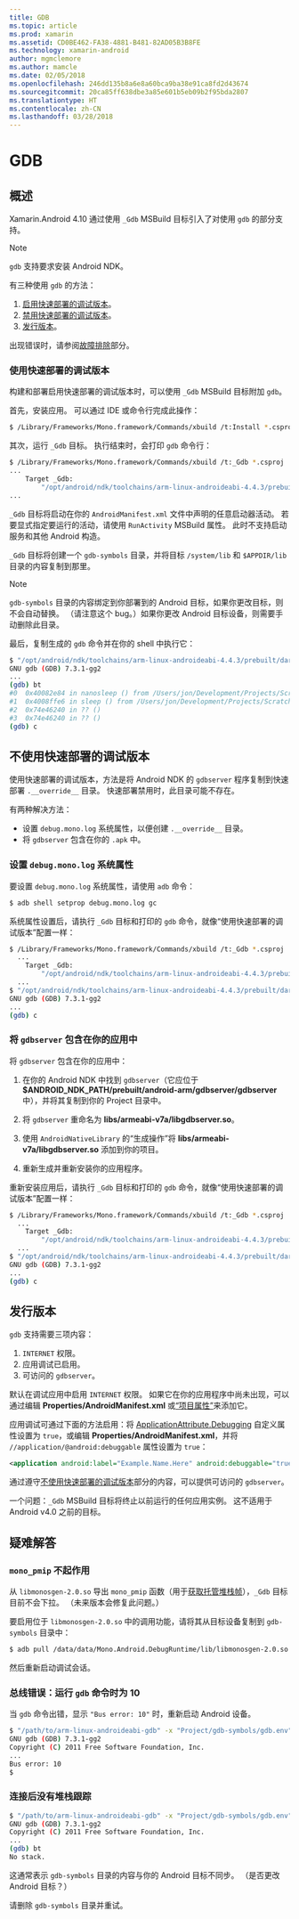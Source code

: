 ```yaml
---
title: GDB
ms.topic: article
ms.prod: xamarin
ms.assetid: CD0BE462-FA38-4881-B481-82AD05B3B8FE
ms.technology: xamarin-android
author: mgmclemore
ms.author: mamcle
ms.date: 02/05/2018
ms.openlocfilehash: 246dd135b8a6e8a60bca9ba38e91ca8fd2d43674
ms.sourcegitcommit: 20ca85ff638dbe3a85e601b5eb09b2f95bda2807
ms.translationtype: HT
ms.contentlocale: zh-CN
ms.lasthandoff: 03/28/2018
---
```

# <a name="gdb"></a>GDB

## <a name="overview"></a>概述

Xamarin.Android 4.10 通过使用 `_Gdb` MSBuild 目标引入了对使用 `gdb` 的部分支持。 

> [!NOTE]
> `gdb` 支持要求安装 Android NDK。

有三种使用 `gdb` 的方法：

1.  [启用快速部署的调试版本](#Debug_Builds_with_Fast_Deployment)。
1.  [禁用快速部署的调试版本](#Debug_Builds_without_Fast_Deployment)。
1.  [发行版本](#Release_Builds)。


出现错误时，请参阅[故障排除](#Troubleshooting)部分。

<a name="Debug_Builds_with_Fast_Deployment" />

### <a name="debug-builds-with-fast-deployment"></a>使用快速部署的调试版本

构建和部署启用快速部署的调试版本时，可以使用 `_Gdb` MSBuild 目标附加 `gdb`。

首先，安装应用。 可以通过 IDE 或命令行完成此操作：

```bash
$ /Library/Frameworks/Mono.framework/Commands/xbuild /t:Install *.csproj
```

其次，运行 `_Gdb` 目标。 执行结束时，会打印 `gdb` 命令行：

```bash
$ /Library/Frameworks/Mono.framework/Commands/xbuild /t:_Gdb *.csproj
...
    Target _Gdb:
        "/opt/android/ndk/toolchains/arm-linux-androideabi-4.4.3/prebuilt/darwin-x86/bin/arm-linux-androideabi-gdb" -x "/Users/jon/Development/Projects/Scratch.HelloXamarin20//gdb-symbols/gdb.env"
...
```

`_Gdb` 目标将启动在你的 `AndroidManifest.xml` 文件中声明的任意启动器活动。 若要显式指定要运行的活动，请使用 `RunActivity` MSBuild 属性。 此时不支持启动服务和其他 Android 构造。

`_Gdb` 目标将创建一个 `gdb-symbols` 目录，并将目标 `/system/lib` 和 `$APPDIR/lib` 目录的内容复制到那里。


> [!NOTE]
> `gdb-symbols` 目录的内容绑定到你部署到的 Android 目标，如果你更改目标，则不会自动替换。 （请注意这个 bug。）如果你更改 Android 目标设备，则需要手动删除此目录。

最后，复制生成的 `gdb` 命令并在你的 shell 中执行它：

```bash
$ "/opt/android/ndk/toolchains/arm-linux-androideabi-4.4.3/prebuilt/darwin-x86/bin/arm-linux-androideabi-gdb" -x "/Users/jon/Development/Projects/Scratch.HelloXamarin20//gdb-symbols/gdb.env"
GNU gdb (GDB) 7.3.1-gg2
...
(gdb) bt
#0  0x40082e84 in nanosleep () from /Users/jon/Development/Projects/Scratch.HelloXamarin20/gdb-symbols/libc.so
#1  0x4008ffe6 in sleep () from /Users/jon/Development/Projects/Scratch.HelloXamarin20/gdb-symbols/libc.so
#2  0x74e46240 in ?? ()
#3  0x74e46240 in ?? ()
(gdb) c
```

<a name="Debug_Builds_without_Fast_Deployment" />

## <a name="debug-builds-without-fast-deployment"></a>不使用快速部署的调试版本

使用快速部署的调试版本，方法是将 Android NDK 的 `gdbserver` 程序复制到快速部署 `.__override__` 目录。 快速部署禁用时，此目录可能不存在。

有两种解决方法：

-   设置 `debug.mono.log` 系统属性，以便创建 `.__override__` 目录。
-   将 `gdbserver` 包含在你的 `.apk` 中。

### <a name="setting-the-debugmonolog-system-property"></a>设置 `debug.mono.log` 系统属性

要设置 `debug.mono.log` 系统属性，请使用 `adb` 命令：

```bash
$ adb shell setprop debug.mono.log gc
```

系统属性设置后，请执行 `_Gdb` 目标和打印的 `gdb` 命令，就像“使用快速部署的调试版本”配置一样：

```bash
$ /Library/Frameworks/Mono.framework/Commands/xbuild /t:_Gdb *.csproj
  ...
    Target _Gdb:
        "/opt/android/ndk/toolchains/arm-linux-androideabi-4.4.3/prebuilt/darwin-x86/bin/arm-linux-androideabi-gdb" -x "/Users/jon/Development/Projects/Scratch.HelloXamarin20//gdb-symbols/gdb.env"
  ...
$ "/opt/android/ndk/toolchains/arm-linux-androideabi-4.4.3/prebuilt/darwin-x86/bin/arm-linux-androideabi-gdb" -x "/Users/jon/Development/Projects/Scratch.HelloXamarin20//gdb-symbols/gdb.env"
GNU gdb (GDB) 7.3.1-gg2
...
(gdb) c
```


### <a name="including-gdbserver-in-your-app"></a>将 `gdbserver` 包含在你的应用中

将 `gdbserver` 包含在你的应用中：

1. 在你的 Android NDK 中找到 `gdbserver`（它应位于 **$ANDROID\_NDK\_PATH/prebuilt/android-arm/gdbserver/gdbserver** 中），并将其复制到你的 Project 目录中。

2. 将 `gdbserver` 重命名为 **libs/armeabi-v7a/libgdbserver.so**。

3. 使用 `AndroidNativeLibrary` 的“生成操作”将 **libs/armeabi-v7a/libgdbserver.so** 添加到你的项目。

4. 重新生成并重新安装你的应用程序。

重新安装应用后，请执行 `_Gdb` 目标和打印的 `gdb` 命令，就像“使用快速部署的调试版本”配置一样：

```bash
$ /Library/Frameworks/Mono.framework/Commands/xbuild /t:_Gdb *.csproj
  ...
    Target _Gdb:
        "/opt/android/ndk/toolchains/arm-linux-androideabi-4.4.3/prebuilt/darwin-x86/bin/arm-linux-androideabi-gdb" -x "/Users/jon/Development/Projects/Scratch.HelloXamarin20//gdb-symbols/gdb.env"
  ...
$ "/opt/android/ndk/toolchains/arm-linux-androideabi-4.4.3/prebuilt/darwin-x86/bin/arm-linux-androideabi-gdb" -x "/Users/jon/Development/Projects/Scratch.HelloXamarin20//gdb-symbols/gdb.env"
GNU gdb (GDB) 7.3.1-gg2
...
(gdb) c
```

<a name="Release_Builds" />

## <a name="release-builds"></a>发行版本

`gdb` 支持需要三项内容：

1.  `INTERNET` 权限。
2.  应用调试已启用。
3.  可访问的 `gdbserver`。

默认在调试应用中启用 `INTERNET` 权限。 如果它在你的应用程序中尚未出现，可以通过编辑 **Properties/AndroidManifest.xml** 或[“项目属性”](https://developer.xamarin.com/recipes/android/general/projects/add_permissions_to_android_manifest/)来添加它。

应用调试可通过下面的方法启用：将 [ApplicationAttribute.Debugging](https://developer.xamarin.com/api/property/Android.App.ApplicationAttribute.Debuggable/) 自定义属性设置为 `true`，或编辑 **Properties/AndroidManifest.xml**，并将 `//application/@android:debuggable` 属性设置为 `true`：

```xml
<application android:label="Example.Name.Here" android:debuggable="true">
```

通过遵守[不使用快速部署的调试版本](#Debug_Builds_without_Fast_Deployment)部分的内容，可以提供可访问的 `gdbserver`。

一个问题：`_Gdb` MSBuild 目标将终止以前运行的任何应用实例。 这不适用于 Android v4.0 之前的目标。

<a name="Troubleshooting" />

## <a name="troubleshooting"></a>疑难解答

### <a name="monopmip-doesnt-work"></a>`mono_pmip` 不起作用

从 `libmonosgen-2.0.so` 导出 `mono_pmip` 函数（用于[获取托管堆栈帧](http://www.mono-project.com/docs/debug+profile/debug/#debugging-with-gdb)），`_Gdb` 目标目前不会下拉。 （未来版本会修复此问题。）

要启用位于 `libmonosgen-2.0.so` 中的调用功能，请将其从目标设备复制到 `gdb-symbols` 目录中：

```bash
$ adb pull /data/data/Mono.Android.DebugRuntime/lib/libmonosgen-2.0.so Project/gdb-symbols
```

然后重新启动调试会话。

### <a name="bus-error-10-when-running-the-gdb-command"></a>总线错误：运行 `gdb` 命令时为 10

当 `gdb` 命令出错，显示 `"Bus error: 10"` 时，重新启动 Android 设备。

```bash
$ "/path/to/arm-linux-androideabi-gdb" -x "Project/gdb-symbols/gdb.env"
GNU gdb (GDB) 7.3.1-gg2
Copyright (C) 2011 Free Software Foundation, Inc.
...
Bus error: 10
$
```

### <a name="no-stack-trace-after-attach"></a>连接后没有堆栈跟踪

```bash
$ "/path/to/arm-linux-androideabi-gdb" -x "Project/gdb-symbols/gdb.env"
GNU gdb (GDB) 7.3.1-gg2
Copyright (C) 2011 Free Software Foundation, Inc.
...
(gdb) bt
No stack.
```

这通常表示 `gdb-symbols` 目录的内容与你的 Android 目标不同步。 （是否更改 Android 目标？）

请删除 `gdb-symbols` 目录并重试。
